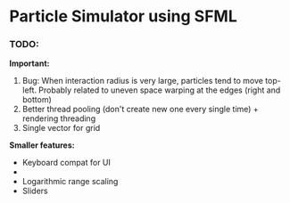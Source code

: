 # Particle Simulator using SFML

### TODO:
**Important:**
1. Bug: When interaction radius is very large, particles tend to move top-left. Probably related to uneven space warping at the edges (right and bottom)
2. Better thread pooling (don't create new one every single time) + rendering threading
3. Single vector for grid

**Smaller features:**
- Keyboard compat for UI
- 
- Logarithmic range scaling
- Sliders